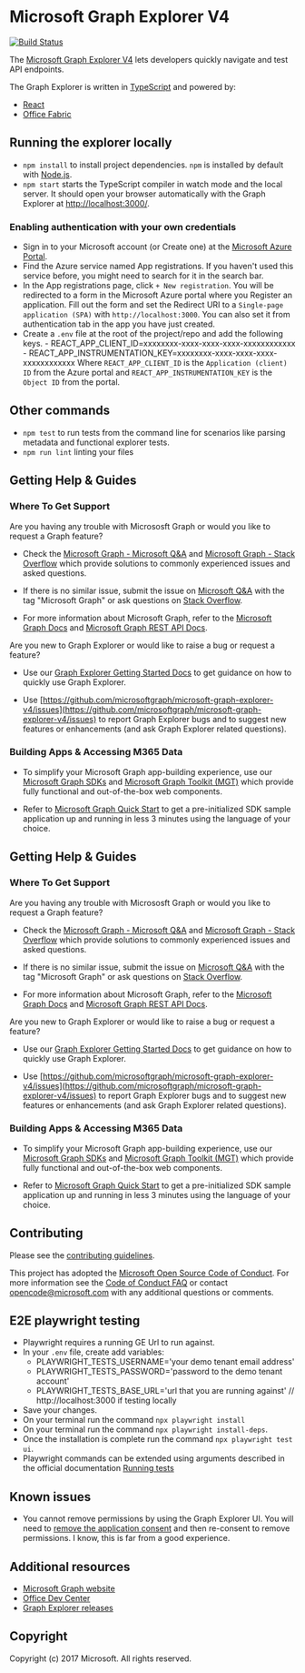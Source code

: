 # Microsoft Graph Explorer V4

[![Build Status](https://dev.azure.com/japhethobalak/japhethobalak/_apis/build/status/microsoftgraph.microsoft-graph-explorer-v2?branchName=dev)](https://dev.azure.com/japhethobalak/japhethobalak/_build/latest?definitionId=4&branchName=dev)

The [Microsoft Graph Explorer V4](https://developer.microsoft.com/graph/graph-explorer) lets developers quickly navigate and test API endpoints.

The Graph Explorer is written in [TypeScript](https://www.typescriptlang.org/) and powered by:

- [React](https://reactjs.org/)
- [Office Fabric](https://dev.office.com/fabric)

## Running the explorer locally

- `npm install` to install project dependencies. `npm` is installed by default with [Node.js](https://nodejs.org/).
- `npm start` starts the TypeScript compiler in watch mode and the local server. It should open your browser automatically with the Graph Explorer at [http://localhost:3000/](http://localhost:3000).

### Enabling authentication with your own credentials

- Sign in to your Microsoft account (or Create one) at the [Microsoft Azure Portal](https://ms.portal.azure.com/).
- Find the Azure service named App registrations. If you haven't used this service before, you might need to search for it in the search bar.
- In the App registrations page, click `+ New registration`. You will be redirected to a form in the Microsoft Azure portal where you Register an application. Fill out the form and set the Redirect URI to a `Single-page application (SPA)` with `http://localhost:3000`. You can also set it from authentication tab in the app you have just created.
- Create a `.env` file at the root of the project/repo and add the following keys. - REACT_APP_CLIENT_ID=xxxxxxxx-xxxx-xxxx-xxxx-xxxxxxxxxxxx - REACT_APP_INSTRUMENTATION_KEY=xxxxxxxx-xxxx-xxxx-xxxx-xxxxxxxxxxxx
  Where `REACT_APP_CLIENT_ID` is the `Application (client) ID` from the Azure portal and `REACT_APP_INSTRUMENTATION_KEY` is the `Object ID` from the portal.

## Other commands

- `npm test` to run tests from the command line for scenarios like parsing metadata and functional explorer tests.
- `npm run lint` linting your files

## Getting Help & Guides
### Where To Get Support
Are you having any trouble with Micrososft Graph or would you like to request a Graph feature?
* Check the [Microsoft Graph - Microsoft Q&A](https://learn.microsoft.com/en-us/answers/tags/161/ms-graph) and [Microsoft Graph - Stack Overflow](https://stackoverflow.com/questions/tagged/msgraph) which provide solutions to commonly experienced issues and asked questions.

* If there is no similar issue, submit the issue on [Microsoft Q&A](https://learn.microsoft.com/en-us/answers/questions/ask/?displayLabel=Microsoft%20Graph) with the tag "Microsoft Graph" or ask questions on [Stack Overflow](https://stackoverflow.com/questions/ask?tags=msgraph).

* For more information about Microsoft Graph, refer to the [Microsoft Graph Docs](https://learn.microsoft.com/en-us/graph/overview) and [Microsoft Graph REST API Docs](https://learn.microsoft.com/en-us/graph/api/overview?view=graph-rest-1.0).

Are you new to Graph Explorer or would like to raise a bug or request a feature?
* Use our [Graph Explorer Getting Started Docs](https://learn.microsoft.com/en-us/graph/graph-explorer/graph-explorer-overview)  to get guidance on how to quickly use Graph Explorer.

* Use [https://github.com/microsoftgraph/microsoft-graph-explorer-v4/issues](https://github.com/microsoftgraph/microsoft-graph-explorer-v4/issues) to report Graph Explorer bugs and to suggest new features or enhancements (and ask Graph Explorer related questions).

### Building Apps & Accessing M365 Data
* To simplify your Microsoft Graph app-building experience, use our [Microsoft Graph SDKs]((https://learn.microsoft.com/en-us/graph/sdks/sdks-overview)) and [Microsoft Graph Toolkit (MGT)]((https://learn.microsoft.com/en-us/graph/toolkit/overview)) which provide fully functional and out-of-the-box web components.

* Refer to [Microsoft Graph Quick Start](https://developer.microsoft.com/en-us/graph/quick-start) to get a pre-initialized SDK sample application up and running in less 3 minutes using the language of your choice.

## Getting Help & Guides
### Where To Get Support
Are you having any trouble with Micrososft Graph or would you like to request a Graph feature?
* Check the [Microsoft Graph - Microsoft Q&A](https://learn.microsoft.com/en-us/answers/tags/161/ms-graph) and [Microsoft Graph - Stack Overflow](https://stackoverflow.com/questions/tagged/msgraph) which provide solutions to commonly experienced issues and asked questions.

* If there is no similar issue, submit the issue on [Microsoft Q&A](https://learn.microsoft.com/en-us/answers/questions/ask/?displayLabel=Microsoft%20Graph) with the tag "Microsoft Graph" or ask questions on [Stack Overflow](https://stackoverflow.com/questions/ask?tags=msgraph).

* For more information about Microsoft Graph, refer to the [Microsoft Graph Docs](https://learn.microsoft.com/en-us/graph/overview) and [Microsoft Graph REST API Docs](https://learn.microsoft.com/en-us/graph/api/overview?view=graph-rest-1.0).

Are you new to Graph Explorer or would like to raise a bug or request a feature?
* Use our [Graph Explorer Getting Started Docs](https://learn.microsoft.com/en-us/graph/graph-explorer/graph-explorer-overview)  to get guidance on how to quickly use Graph Explorer.

* Use [https://github.com/microsoftgraph/microsoft-graph-explorer-v4/issues](https://github.com/microsoftgraph/microsoft-graph-explorer-v4/issues) to report Graph Explorer bugs and to suggest new features or enhancements (and ask Graph Explorer related questions).

### Building Apps & Accessing M365 Data
* To simplify your Microsoft Graph app-building experience, use our [Microsoft Graph SDKs]((https://learn.microsoft.com/en-us/graph/sdks/sdks-overview)) and [Microsoft Graph Toolkit (MGT)]((https://learn.microsoft.com/en-us/graph/toolkit/overview)) which provide fully functional and out-of-the-box web components.

* Refer to [Microsoft Graph Quick Start](https://developer.microsoft.com/en-us/graph/quick-start) to get a pre-initialized SDK sample application up and running in less 3 minutes using the language of your choice.

## Contributing

Please see the [contributing guidelines](CONTRIBUTING.md).

This project has adopted the [Microsoft Open Source Code of Conduct](https://opensource.microsoft.com/codeofconduct/). For more information see the [Code of Conduct FAQ](https://opensource.microsoft.com/codeofconduct/faq/) or contact [opencode@microsoft.com](mailto:opencode@microsoft.com) with any additional questions or comments.

## E2E playwright testing

- Playwright requires a running GE Url to run against.
- In your `.env` file, create add variables:
  - PLAYWRIGHT_TESTS_USERNAME='your demo tenant email address'
  - PLAYWRIGHT_TESTS_PASSWORD='password to the demo tenant account'
  - PLAYWRIGHT_TESTS_BASE_URL='url that you are running against' // http://localhost:3000 if testing locally
- Save your changes.
- On your terminal run the command `npx playwright install`
- On your terminal run the command `npx playwright install-deps`.
- Once the installation is complete run the command `npx playwright test ui`.
- Playwright commands can be extended using arguments described in the official documentation [Running tests](https://playwright.dev/docs/running-tests)

## Known issues

- You cannot remove permissions by using the Graph Explorer UI. You will need to [remove the application consent](http://shawntabrizi.com/aad/revoking-consent-azure-active-directory-applications/) and then re-consent to remove permissions. I know, this is far from a good experience.

## Additional resources

- [Microsoft Graph website](https://graph.microsoft.io)
- [Office Dev Center](http://dev.office.com/)
- [Graph Explorer releases](https://github.com/microsoftgraph/microsoft-graph-explorer/releases)

## Copyright

Copyright (c) 2017 Microsoft. All rights reserved.
